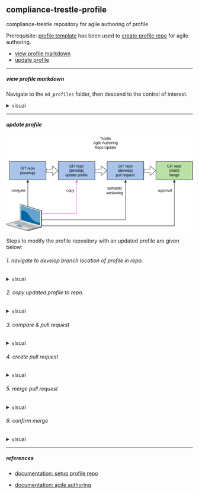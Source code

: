 ## compliance-trestle-profile

compliance-trestle repository for agile authoring of profile

Prerequisite: [profile template](https://github.com/IBM/compliance-trestle-template-profile) has been used to [create profile repo](https://github.com/IBM/compliance-trestle-agile-authoring/blob/main/README.create-repo-profile.md) for agile authoring.


- [view profile markdown](#view-profile-markdown)
- [update profile](#update-profile)

-----

##### view profile markdown

Navigate to the `md_profiles` folder, then descend to the control of interest.

<details>
<summary>visual</summary>
<img src="drawio/ss.view-markdown.png" width="500" height="600">
</details>

-----

##### update profile

<img src="drawio/update-profile.drawio.png">

Steps to modify the profile repository with an updated profile are given below:

###### 1. navigate to develop branch location of profile in repo.

<details>
<summary>visual</summary>
<img src="drawio/ss.update-profile.drawio.png" width="500" height="600">
</details>

###### 2. copy updated profile to repo.

<details>
<summary>visual</summary>
<img src="drawio/ss.update-profile.drawio.png" width="500" height="600">
</details>

###### 3. compare & pull request

<details>
<summary>visual</summary>
<img src="drawio/ss.compare-and-pull-request.drawio.png" width="500" height="600">
</details>


###### 4. create pull request

<details>
<summary>visual</summary>
<img src="drawio/ss.create-pull-request.drawio.png" width="500" height="600">
</details>


###### 5. merge pull request

<details>
<summary>visual</summary>
<img src="drawio/ss.merge-pull-request.drawio.png" width="500" height="600">
</details>

###### 6. confirm merge

<details>
<summary>visual</summary>
<img src="drawio/ss.merge-pull-request.drawio.png" width="500" height="600">
</details>

-----

##### references

- [documentation: setup profile repo](https://github.com/IBM/compliance-trestle-agile-authoring/blob/main/README.create-repo-profile.md)

- [documentation: agile authoring](https://github.com/IBM/compliance-trestle-agile-authoring#compliance-trestle-agile-authoring)



